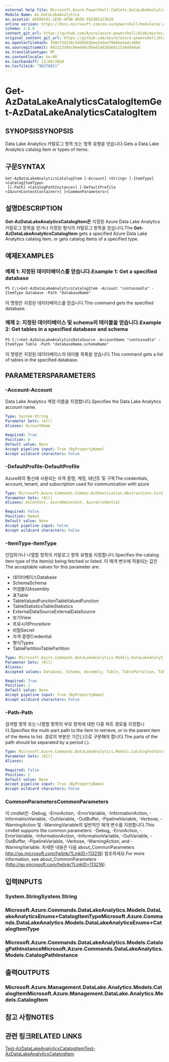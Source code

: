 ```yaml
---
external help file: Microsoft.Azure.PowerShell.Cmdlets.DataLakeAnalytics.dll-Help.xml
Module Name: Az.DataLakeAnalytics
ms.assetid: A6899341-1E5E-4F8B-8D5D-5923B1223628
online version: https://docs.microsoft.com/en-us/powershell/module/az.datalakeanalytics/get-azdatalakeanalyticscatalogitem
schema: 2.0.0
content_git_url: https://github.com/Azure/azure-powershell/blob/master/src/DataLakeAnalytics/DataLakeAnalytics/help/Get-AzDataLakeAnalyticsCatalogItem.md
original_content_git_url: https://github.com/Azure/azure-powershell/blob/master/src/DataLakeAnalytics/DataLakeAnalytics/help/Get-AzDataLakeAnalyticsCatalogItem.md
ms.openlocfilehash: fb0e73d338c54b93626ee3a5ee78bbbe4adca884
ms.sourcegitcommit: 04221336bc9eed46c05ed1e828a6811534d4b4ab
ms.translationtype: MT
ms.contentlocale: ko-KR
ms.lasthandoff: 12/08/2020
ms.locfileid: "98370021"
---
```

# <span data-ttu-id="32145-101">Get-AzDataLakeAnalyticsCatalogItem</span><span class="sxs-lookup"><span data-stu-id="32145-101">Get-AzDataLakeAnalyticsCatalogItem</span></span>

## <span data-ttu-id="32145-102">SYNOPSIS</span><span class="sxs-lookup"><span data-stu-id="32145-102">SYNOPSIS</span></span>
<span data-ttu-id="32145-103">Data Lake Analytics 카탈로그 항목 또는 항목 유형을 얻습니다.</span><span class="sxs-lookup"><span data-stu-id="32145-103">Gets a Data Lake Analytics catalog item or types of items.</span></span>

## <span data-ttu-id="32145-104">구문</span><span class="sxs-lookup"><span data-stu-id="32145-104">SYNTAX</span></span>

```
Get-AzDataLakeAnalyticsCatalogItem [-Account] <String> [-ItemType] <CatalogItemType>
 [[-Path] <CatalogPathInstance>] [-DefaultProfile <IAzureContextContainer>] [<CommonParameters>]
```

## <span data-ttu-id="32145-105">설명</span><span class="sxs-lookup"><span data-stu-id="32145-105">DESCRIPTION</span></span>
<span data-ttu-id="32145-106">**Get-AzDataLakeAnalyticsCatalogItem은** 지정된 Azure Data Lake Analytics 카탈로그 항목을 얻거나 지정된 형식의 카탈로그 항목을 얻습니다.</span><span class="sxs-lookup"><span data-stu-id="32145-106">The **Get-AzDataLakeAnalyticsCatalogItem** gets a specified Azure Data Lake Analytics catalog item, or gets catalog items of a specified type.</span></span>

## <span data-ttu-id="32145-107">예제</span><span class="sxs-lookup"><span data-stu-id="32145-107">EXAMPLES</span></span>

### <span data-ttu-id="32145-108">예제 1: 지정된 데이터베이스를 얻습니다.</span><span class="sxs-lookup"><span data-stu-id="32145-108">Example 1: Get a specified database</span></span>
```
PS C:\>Get-AzDataLakeAnalyticsCatalogItem -Account "contosoadla" -ItemType Database -Path "databaseName"
```

<span data-ttu-id="32145-109">이 명령은 지정된 데이터베이스를 얻습니다.</span><span class="sxs-lookup"><span data-stu-id="32145-109">This command gets the specified database.</span></span>

### <span data-ttu-id="32145-110">예제 2: 지정된 데이터베이스 및 schema의 테이블을 얻습니다.</span><span class="sxs-lookup"><span data-stu-id="32145-110">Example 2: Get tables in a specified database and schema</span></span>
```
PS C:\>Get-AzDataLakeAnalyticsDataSource -AccountName "contosoadla" -ItemType Table -Path "databaseName.schemaName"
```

<span data-ttu-id="32145-111">이 명령은 지정된 데이터베이스의 테이블 목록을 얻습니다.</span><span class="sxs-lookup"><span data-stu-id="32145-111">This command gets a list of tables in the specified database.</span></span>

## <span data-ttu-id="32145-112">PARAMETERS</span><span class="sxs-lookup"><span data-stu-id="32145-112">PARAMETERS</span></span>

### <span data-ttu-id="32145-113">-Account</span><span class="sxs-lookup"><span data-stu-id="32145-113">-Account</span></span>
<span data-ttu-id="32145-114">Data Lake Analytics 계정 이름을 지정합니다.</span><span class="sxs-lookup"><span data-stu-id="32145-114">Specifies the Data Lake Analytics account name.</span></span>

```yaml
Type: System.String
Parameter Sets: (All)
Aliases: AccountName

Required: True
Position: 0
Default value: None
Accept pipeline input: True (ByPropertyName)
Accept wildcard characters: False
```

### <span data-ttu-id="32145-115">-DefaultProfile</span><span class="sxs-lookup"><span data-stu-id="32145-115">-DefaultProfile</span></span>
<span data-ttu-id="32145-116">Azure와의 통신에 사용되는 자격 증명, 계정, 테넌트 및 구독</span><span class="sxs-lookup"><span data-stu-id="32145-116">The credentials, account, tenant, and subscription used for communication with azure</span></span>

```yaml
Type: Microsoft.Azure.Commands.Common.Authentication.Abstractions.Core.IAzureContextContainer
Parameter Sets: (All)
Aliases: AzContext, AzureRmContext, AzureCredential

Required: False
Position: Named
Default value: None
Accept pipeline input: False
Accept wildcard characters: False
```

### <span data-ttu-id="32145-117">-ItemType</span><span class="sxs-lookup"><span data-stu-id="32145-117">-ItemType</span></span>
<span data-ttu-id="32145-118">인입하거나 나열할 항목의 카탈로그 항목 유형을 지정합니다.</span><span class="sxs-lookup"><span data-stu-id="32145-118">Specifies the catalog item type of the item(s) being fetched or listed.</span></span>
<span data-ttu-id="32145-119">이 매개 변수에 허용되는 값은</span><span class="sxs-lookup"><span data-stu-id="32145-119">The acceptable values for this parameter are:</span></span>
- <span data-ttu-id="32145-120">데이터베이스</span><span class="sxs-lookup"><span data-stu-id="32145-120">Database</span></span>
- <span data-ttu-id="32145-121">Schema</span><span class="sxs-lookup"><span data-stu-id="32145-121">Schema</span></span>
- <span data-ttu-id="32145-122">어셈블리</span><span class="sxs-lookup"><span data-stu-id="32145-122">Assembly</span></span>
- <span data-ttu-id="32145-123">표</span><span class="sxs-lookup"><span data-stu-id="32145-123">Table</span></span>
- <span data-ttu-id="32145-124">TableValuedFunction</span><span class="sxs-lookup"><span data-stu-id="32145-124">TableValuedFunction</span></span>
- <span data-ttu-id="32145-125">TableStatistics</span><span class="sxs-lookup"><span data-stu-id="32145-125">TableStatistics</span></span>
- <span data-ttu-id="32145-126">ExternalDataSource</span><span class="sxs-lookup"><span data-stu-id="32145-126">ExternalDataSource</span></span>
- <span data-ttu-id="32145-127">보기</span><span class="sxs-lookup"><span data-stu-id="32145-127">View</span></span>
- <span data-ttu-id="32145-128">프로시저</span><span class="sxs-lookup"><span data-stu-id="32145-128">Procedure</span></span>
- <span data-ttu-id="32145-129">비밀</span><span class="sxs-lookup"><span data-stu-id="32145-129">Secret</span></span>
- <span data-ttu-id="32145-130">자격 증명</span><span class="sxs-lookup"><span data-stu-id="32145-130">Credential</span></span>
- <span data-ttu-id="32145-131">형식</span><span class="sxs-lookup"><span data-stu-id="32145-131">Types</span></span>
- <span data-ttu-id="32145-132">TablePartition</span><span class="sxs-lookup"><span data-stu-id="32145-132">TablePartition</span></span>

```yaml
Type: Microsoft.Azure.Commands.DataLakeAnalytics.Models.DataLakeAnalyticsEnums+CatalogItemType
Parameter Sets: (All)
Aliases:
Accepted values: Database, Schema, Assembly, Table, TablePartition, TableValuedFunction, TableStatistics, ExternalDataSource, View, Procedure, Secret, Credential, Types, Package

Required: True
Position: 1
Default value: None
Accept pipeline input: True (ByPropertyName)
Accept wildcard characters: False
```

### <span data-ttu-id="32145-133">-Path</span><span class="sxs-lookup"><span data-stu-id="32145-133">-Path</span></span>
<span data-ttu-id="32145-134">검색할 항목 또는 나열할 항목의 부모 항목에 대한 다중 파트 경로를 지정합니다.</span><span class="sxs-lookup"><span data-stu-id="32145-134">Specifies the multi-part path to the item to retrieve, or to the parent item of the items to list.</span></span>
<span data-ttu-id="32145-135">경로의 부분은 기간(.)으로 구분해야 합니다.</span><span class="sxs-lookup"><span data-stu-id="32145-135">The parts of the path should be separated by a period (.).</span></span>

```yaml
Type: Microsoft.Azure.Commands.DataLakeAnalytics.Models.CatalogPathInstance
Parameter Sets: (All)
Aliases:

Required: False
Position: 2
Default value: None
Accept pipeline input: True (ByPropertyName)
Accept wildcard characters: False
```

### <span data-ttu-id="32145-136">CommonParameters</span><span class="sxs-lookup"><span data-stu-id="32145-136">CommonParameters</span></span>
<span data-ttu-id="32145-137">이 cmdlet은 -Debug, -ErrorAction, -ErrorVariable, -InformationAction, -InformationVariable, -OutVariable, -OutBuffer, -PipelineVariable, -Verbose, -WarningAction 및 -WarningVariable의 일반적인 매개 변수를 지원합니다.</span><span class="sxs-lookup"><span data-stu-id="32145-137">This cmdlet supports the common parameters: -Debug, -ErrorAction, -ErrorVariable, -InformationAction, -InformationVariable, -OutVariable, -OutBuffer, -PipelineVariable, -Verbose, -WarningAction, and -WarningVariable.</span></span> <span data-ttu-id="32145-138">자세한 내용은 다음 about_CommonParameters http://go.microsoft.com/fwlink/?LinkID=113216) 참조하세요.</span><span class="sxs-lookup"><span data-stu-id="32145-138">For more information, see about_CommonParameters (http://go.microsoft.com/fwlink/?LinkID=113216).</span></span>

## <span data-ttu-id="32145-139">입력</span><span class="sxs-lookup"><span data-stu-id="32145-139">INPUTS</span></span>

### <span data-ttu-id="32145-140">System.String</span><span class="sxs-lookup"><span data-stu-id="32145-140">System.String</span></span>

### <span data-ttu-id="32145-141">Microsoft.Azure.Commands.DataLakeAnalytics.Models.DataLakeAnalyticsEnums+CatalogItemType</span><span class="sxs-lookup"><span data-stu-id="32145-141">Microsoft.Azure.Commands.DataLakeAnalytics.Models.DataLakeAnalyticsEnums+CatalogItemType</span></span>

### <span data-ttu-id="32145-142">Microsoft.Azure.Commands.DataLakeAnalytics.Models.CatalogPathInstance</span><span class="sxs-lookup"><span data-stu-id="32145-142">Microsoft.Azure.Commands.DataLakeAnalytics.Models.CatalogPathInstance</span></span>

## <span data-ttu-id="32145-143">출력</span><span class="sxs-lookup"><span data-stu-id="32145-143">OUTPUTS</span></span>

### <span data-ttu-id="32145-144">Microsoft.Azure.Management.DataLake.Analytics.Models.CatalogItem</span><span class="sxs-lookup"><span data-stu-id="32145-144">Microsoft.Azure.Management.DataLake.Analytics.Models.CatalogItem</span></span>

## <span data-ttu-id="32145-145">참고 사항</span><span class="sxs-lookup"><span data-stu-id="32145-145">NOTES</span></span>

## <span data-ttu-id="32145-146">관련 링크</span><span class="sxs-lookup"><span data-stu-id="32145-146">RELATED LINKS</span></span>

[<span data-ttu-id="32145-147">Test-AzDataLakeAnalyticsCatalogItem</span><span class="sxs-lookup"><span data-stu-id="32145-147">Test-AzDataLakeAnalyticsCatalogItem</span></span>](./Test-AzDataLakeAnalyticsCatalogItem.md)


